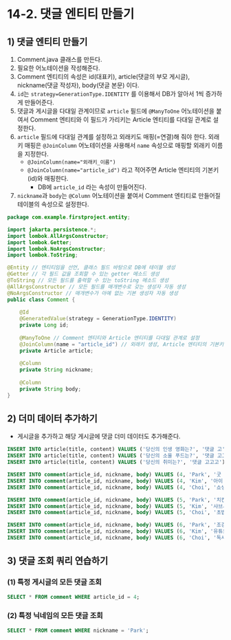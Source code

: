 # 14-2. 댓글 엔티티 만들기
## 1) 댓글 엔티티 만들기
1. Comment.java 클래스를 만든다.
2. 필요한 어노테이션을 작성해준다.
3. Comment 엔티티의 속성은 id(대표키), article(댓글의 부모 게시글), nickname(댓글 작성자), body(댓글 본문) 이다.
4. `id`는 `strategy=GenerationType.IDENTITY` 를 이용해서 DB가 알아서 1씩 증가하게 만들어준다.
5. 댓글과 게시글을 다대일 관계이므로 `article` 필드에 `@ManyToOne` 어노테이션을 붙여서 Comment 엔티티와 이 필드가 가리키는 Article 엔티티를 다대일 관계로 설정한다.
6. `article` 필드에 다대일 관계를 설정하고 외래키도 매핑(=연결)해 줘야 한다. 외래키 매핑은 `@JoinColumn` 어노테이션을 사용해서 `name` 속성으로 매핑할 외래키 이름을 지정한다.
	- `@JoinColumn(name="외래키_이름")`
	- `@JoinColumn(name="article_id")` 라고 적어주면 Article 엔티티의 기본키(id)와 매핑한다.
		- DB에 `article_id` 라는 속성이 만들어진다.
7. `nickname`과 `body`는 `@Column` 어노테이션을 붙여서 Comment 엔티티로 만들어질 테이블의 속성으로 설정한다.

```java
package com.example.firstproject.entity;

import jakarta.persistence.*;
import lombok.AllArgsConstructor;
import lombok.Getter;
import lombok.NoArgsConstructor;
import lombok.ToString;

@Entity // 엔티티임을 선언, 클래스 필드 바탕으로 DB에 테이블 생성
@Getter // 각 필드 값을 조회할 수 있는 getter 메소드 생성
@ToString // 모든 필드를 출력할 수 있는 toString 메소드 생성
@AllArgsConstructor // 모든 필드를 매개변수로 갖는 생성자 자동 생성
@NoArgsConstructor // 매개변수가 아예 없는 기본 생성자 자동 생성
public class Comment {
    
    @Id
    @GeneratedValue(strategy = GenerationType.IDENTITY)
    private Long id;
    
    @ManyToOne // Comment 엔티티와 Article 엔티티를 다대일 관계로 설정
    @JoinColumn(name = "article_id") // 외래키 생성, Article 엔티티의 기본키(id)와 매핑
    private Article article;
    
    @Column
    private String nickname;
    
    @Column
    private String body;
}
```

## 2) 더미 데이터 추가하기
- 게시글을 추가하고 해당 게시글에 댓글 더미 데이터도 추가해준다.
```sql
INSERT INTO article(title, content) VALUES ('당신의 인생 영화는?', '댓글 고');
INSERT INTO article(title, content) VALUES ('당신의 소울 푸드는?', '댓글 고고');
INSERT INTO article(title, content) VALUES ('당신의 취미는?', '댓글 고고고');

INSERT INTO comment(article_id, nickname, body) VALUES (4, 'Park', '굿 윌 헌팅');
INSERT INTO comment(article_id, nickname, body) VALUES (4, 'Kim', '아이 엠 샘');
INSERT INTO comment(article_id, nickname, body) VALUES (4, 'Choi', '쇼생크 탈출');

INSERT INTO comment(article_id, nickname, body) VALUES (5, 'Park', '치킨');
INSERT INTO comment(article_id, nickname, body) VALUES (5, 'Kim', '샤브샤브');
INSERT INTO comment(article_id, nickname, body) VALUES (5, 'Choi', '초밥');

INSERT INTO comment(article_id, nickname, body) VALUES (6, 'Park', '조깅');
INSERT INTO comment(article_id, nickname, body) VALUES (6, 'Kim', '유튜브 시청');
INSERT INTO comment(article_id, nickname, body) VALUES (6, 'Choi', '독서');
```

## 3) 댓글 조회 쿼리 연습하기
### (1) 특정 게시글의 모든 댓글 조회
```sql
SELECT * FROM comment WHERE article_id = 4;
```

### (2) 특정 닉네임의 모든 댓글 조회
```sql
SELECT * FROM comment WHERE nickname = 'Park';
```